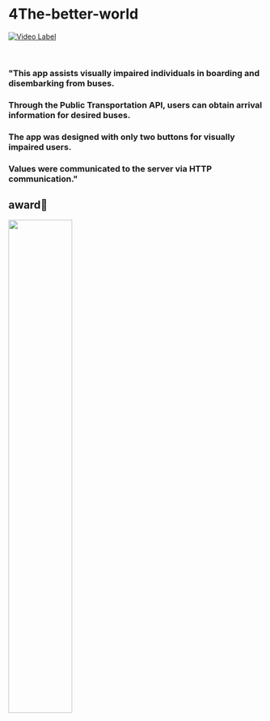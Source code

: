 # 4The-better-world
[![Video Label](http://img.youtube.com/vi/5rsvDaN0y94/0.jpg)](https://youtu.be/5rsvDaN0y94)

<br>

### "This app assists visually impaired individuals in boarding and disembarking from buses.
### Through the Public Transportation API, users can obtain arrival information for desired buses.
### The app was designed with only two buttons for visually impaired users.
### Values were communicated to the server via HTTP communication."


## award🏅
<img src="https://github.com/gomdolipooh/4The-better-world/assets/97873333/2ceae4bf-0460-45dc-af12-555c79cd8570" width="50%">


